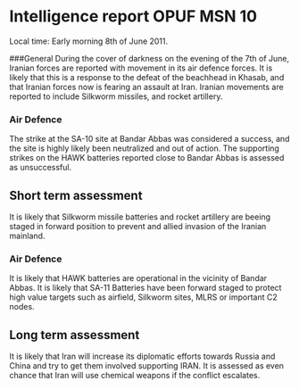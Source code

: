 # Intelligence report OPUF MSN 10
Local time: Early morning 8th of June 2011.


###General
During the cover of darkness on the evening of the 7th of June, Iranian forces are reported with movement in its air defence forces.
It is likely that this is a response to the defeat of the beachhead in Khasab, and that Iranian forces now is fearing an assault at Iran. 
Iranian movements are reported to include Silkworm missiles, and rocket artillery.


### Air Defence
The strike at the SA-10 site at Bandar Abbas was considered a success, and the site is highly likely been neutralized and out of action.
The supporting strikes on the HAWK batteries reported close to Bandar Abbas is assessed as unsuccessful.





## Short term assessment
It is likely that Silkworm missile batteries and rocket artillery are beeing staged in forward position to prevent and allied invasion of the Iranian mainland.

### Air Defence
It is likely that HAWK batteries are operational in the vicinity of Bandar Abbas.
It is likely that SA-11 Batteries have been forward staged to protect high value targets such as airfield, Silkworm sites, MLRS or important C2 nodes.






## Long term assessment
It is likely that Iran will increase its diplomatic efforts towards Russia and China and try to get them involved supporting IRAN.
It is assessed as even chance that Iran will use chemical weapons if the conflict escalates.
